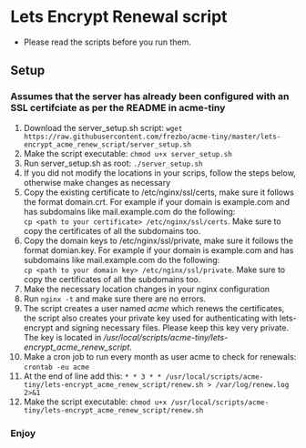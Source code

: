 # Lets Encrypt Renewal script
* Please read the scripts before you run them.

## Setup

### Assumes that the server has already been configured with an SSL certifciate as per the README in acme-tiny

1. Download the server_setup.sh script: `wget https://raw.githubusercontent.com/frezbo/acme-tiny/master/lets-encrypt_acme_renew_script/server_setup.sh`
2. Make the script executable: `chmod u+x server_setup.sh`
3. Run server_setup.sh as root: `./server_setup.sh`
4. If you did not modify the locations in your scrips, follow the steps below, otherwise make changes as necessary
5. Copy the existing certificate to /etc/nginx/ssl/certs, make sure it follows the format domain.crt. For example if your domain is example.com and has subdomains like mail.example.com do the following: <br/> `cp <path to your certificate> /etc/nginx/ssl/certs`. Make sure to copy the certificates of all the subdomains too.
6. Copy the domain keys to /etc/nginx/ssl/private, make sure it follows the format domian.key. For example if your domain is example.com and has subdomains like mail.example.com do the following: <br/> `cp <path to your domain key> /etc/nginx/ssl/private`. Make sure to copy the certificates of all the subdomains too.
7. Make the necessary location changes in your nginx configuration
8. Run `nginx -t` and make sure there are no errors.
9. The script creates a user named *acme* which renews the certificates, the script also creates your private key used for authenticating with lets-encrypt and signing necessary files. Please keep this key very private. The key is located in */usr/local/scripts/acme-tiny/lets-encrypt_acme_renew_script*.
10. Make a cron job to run every month as user acme to check for renewals: `crontab -eu acme`
11. At the end of line add this: `* * 3 * * /usr/local/scripts/acme-tiny/lets-encrypt_acme_renew_script/renew.sh > /var/log/renew.log 2>&1`
12. Make the script executable: `chmod u+x /usr/local/scripts/acme-tiny/lets-encrypt_acme_renew_script/renew.sh`

### Enjoy
